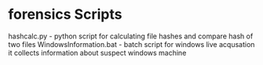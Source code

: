 # forensics Scripts

hashcalc.py - python script for calculating file hashes and compare hash of two files
WindowsInformation.bat - batch script for windows live acqusation it collects information about suspect windows machine

